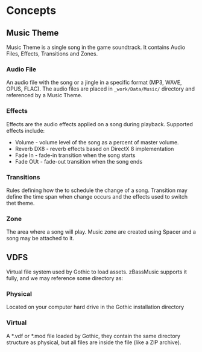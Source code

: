 # Concepts

## Music Theme

Music Theme is a single song in the game soundtrack. It contains Audio Files, Effects, Transitions and Zones.

### Audio File

An audio file with the song or a jingle in a specific format (MP3, WAVE, OPUS, FLAC). 
The audio files are placed in `_work/Data/Music/` directory and referenced by a Music Theme.

### Effects

Effects are the audio effects applied on a song during playback. Supported effects include:

* Volume - volume level of the song as a percent of master volume.
* Reverb DX8 - reverb effects based on DirectX 8 implementation
* Fade In - fade-in transition when the song starts
* Fade OUt - fade-out transition when the song ends

### Transitions

Rules defining how the to schedule the change of a song. Transition may define the time span when change
occurs and the effects used to switch thet theme.

### Zone

The area where a song will play. Music zone are created using Spacer and a song may be attached to it.

## VDFS

Virtual file system used by Gothic to load assets. zBassMusic supports it fully, and we may reference some directory as:

### Physical

Located on your computer hard drive in the Gothic installation directory

### Virtual

A *.vdf or *.mod file loaded by Gothic, they contain the same directory structure as physical, 
but all files are inside the file (like a ZIP archive).